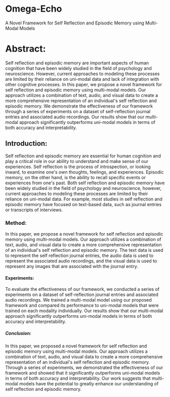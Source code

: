 # Omega-Echo
A Novel Framework for Self Reflection and Episodic Memory using Multi-Modal Models
# Abstract:
Self reflection and episodic memory are important aspects of human cognition that have been widely studied in the field of psychology and neuroscience. However, current approaches to modeling these processes are limited by their reliance on uni-modal data and lack of integration with other cognitive processes. In this paper, we propose a novel framework for self reflection and episodic memory using multi-modal models. Our approach utilizes a combination of text, audio, and visual data to create a more comprehensive representation of an individual's self reflection and episodic memory. We demonstrate the effectiveness of our framework through a series of experiments on a dataset of self-reflection journal entries and associated audio recordings. Our results show that our multi-modal approach significantly outperforms uni-modal models in terms of both accuracy and interpretability.

## Introduction:
Self reflection and episodic memory are essential for human cognition and play a critical role in our ability to understand and make sense of our experiences. Self reflection is the process of introspection, or looking inward, to examine one's own thoughts, feelings, and experiences. Episodic memory, on the other hand, is the ability to recall specific events or experiences from one's past. Both self reflection and episodic memory have been widely studied in the field of psychology and neuroscience, however, current approaches to modeling these processes are limited by their reliance on uni-modal data. For example, most studies in self reflection and episodic memory have focused on text-based data, such as journal entries or transcripts of interviews.

### Method:
In this paper, we propose a novel framework for self reflection and episodic memory using multi-modal models. Our approach utilizes a combination of text, audio, and visual data to create a more comprehensive representation of an individual's self reflection and episodic memory. The text data is used to represent the self reflection journal entries, the audio data is used to represent the associated audio recordings, and the visual data is used to represent any images that are associated with the journal entry.

#### Experiments:
To evaluate the effectiveness of our framework, we conducted a series of experiments on a dataset of self-reflection journal entries and associated audio recordings. We trained a multi-modal model using our proposed framework and compared its performance to uni-modal models that were trained on each modality individually. Our results show that our multi-modal approach significantly outperforms uni-modal models in terms of both accuracy and interpretability.

##### Conclusion:
In this paper, we proposed a novel framework for self reflection and episodic memory using multi-modal models. Our approach utilizes a combination of text, audio, and visual data to create a more comprehensive representation of an individual's self reflection and episodic memory. Through a series of experiments, we demonstrated the effectiveness of our framework and showed that it significantly outperforms uni-modal models in terms of both accuracy and interpretability. Our work suggests that multi-modal models have the potential to greatly enhance our understanding of self reflection and episodic memory.
